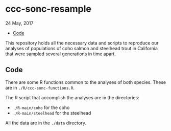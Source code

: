 ccc-sonc-resample
================
24 May, 2017

-   [Code](#code)

<!-- README.md is generated from README.Rmd. Please edit that file -->
This repository holds all the necessary data and scripts to reproduce our analyses of populations of coho salmon and steelhead trout in California that were sampled several generations in time apart.

Code
----

There are some R functions common to the analyses of both species. These are in `./R/ccc-sonc-functions.R`.

The R script that accomplish the analyses are in the directories:

-   `./R-main/coho` for the coho
-   `./R-main/steelhead` for the steelhead

All the data are in the `./data` directory.
